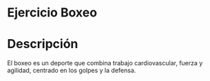 # Ejercicio Boxeo

# Descripción
El boxeo es un deporte que combina trabajo cardiovascular, fuerza y agilidad, centrado en los golpes y la defensa.
